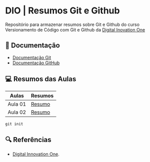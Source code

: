 # DIO | Resumos Git e Github

Repositório para armazenar resumos sobre Git e Github do curso Versionamento de Código com Git e Github da [Digital Inovation One](https://www.dio.me/)

## 📝 Documentação
- [Documentação Git](https://git-scm.com/doc)
- [Documentação GitHub](https://docs.github.com/)

## 💻 Resumos das Aulas

| Aulas | Resumos |
|-------|---------|
| Aula 01 | [Resumo]() |
| Aula 02 | [Resumo]() |

```
git init
```

## 🔍 Referências
- [Digital Innovation One]().
